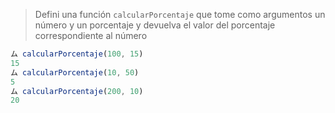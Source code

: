 > Defini una función `calcularPorcentaje` que tome como argumentos un número y un porcentaje y devuelva el valor del porcentaje correspondiente al número
>
```javascript
ム calcularPorcentaje(100, 15)
15
ム calcularPorcentaje(10, 50)
5
ム calcularPorcentaje(200, 10)
20
```